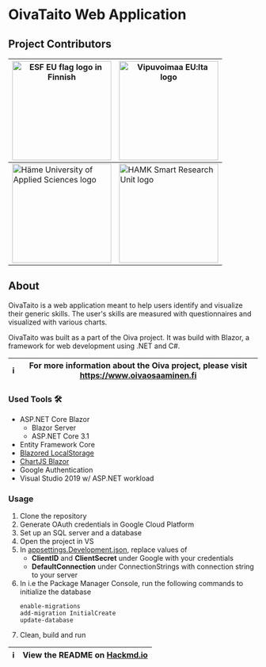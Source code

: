 # OivaTaito Web Application

## Project Contributors


| [<img src="https://www.rakennerahastot.fi/documents/10179/54973/EU_ESR_FI_vertical_20mm_rgb.png/" alt="ESF EU flag logo in Finnish" width="200" />](https://www.rakennerahastot.fi) | [<img src="https://www.rakennerahastot.fi/documents/10179/55439/VipuvoimaaEU_2014_2020_rgb.png/2a05d239-e940-4301-928f-82078c2959bf?t=1404911191222" alt="Vipuvoimaa EU:lta logo" width="200"/>](https://www.rakennerahastot.fi)
| -------- | -------- |
| [<img src="https://upload.wikimedia.org/wikipedia/commons/thumb/6/6d/HAMK_yhdistelma_vari_wikipedia.svg/1280px-HAMK_yhdistelma_vari_wikipedia.svg.png" alt="Häme University of Applied Sciences logo" width="200"/>](https://hamk.fi?lang=en) | [<img src="https://pbs.twimg.com/profile_images/1328612182775508998/3kkLdMJk_400x400.jpg" alt ="HAMK Smart Research Unit logo" width="200" />](https://www.hamk.fi/research/hamk-smart/?lang=en) |

## About

OivaTaito is a web application meant to help users identify and visualize their generic skills. The user's skills are measured with questionnaires and visualized with various charts.

OivaTaito was built as a part of the Oiva project. It was build with Blazor, a framework for web development using .NET and C#.


| :information_source: | For more information about the Oiva project, please visit https://www.oivaosaaminen.fi
| --- | --- |

### Used Tools :hammer_and_wrench: 

* ASP.NET Core Blazor
    * Blazor Server
    * ASP.NET Core 3.1
* Entity Framework Core
* [Blazored LocalStorage](https://github.com/Blazored/LocalStorage)
* [ChartJS Blazor](https://github.com/mariusmuntean/ChartJs.Blazor)
* Google Authentication
* Visual Studio 2019 w/ ASP.NET workload

### Usage

1. Clone the repository
2. Generate OAuth credentials in Google Cloud Platform 
3. Set up an SQL server and a database
4. Open the project in VS
5. In [appsettings.Development.json](./OivaTaitoApp/appsettings.Development.json), replace values of
    * **ClientID** and **ClientSecret** under Google with your credentials
    * **DefaultConnection** under ConnectionStrings with connection string to your server
6. In i.e the Package Manager Console, run the following commands to initialize the database
    ```
    enable-migrations
    add-migration InitialCreate
    update-database
    ```
7. Clean, build and run

| :information_source: | View the README on [Hackmd.io](https://hackmd.io/a3fFQ8BISOekicD9lm0rrg) |
| --- | --- |